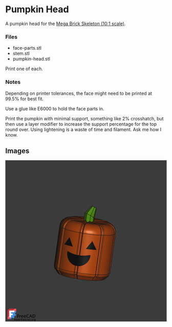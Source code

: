 # Pumpkin Head

A pumpkin head for the [Mega Brick Skeleton (10:1
scale)](https://www.printables.com/model/78695-mega-brick-skeleton-101-scale).

### Files

- face-parts.stl
- stem.stl
- pumpkin-head.stl

Print one of each.

### Notes

Depending on printer tolerances, the face might need to be printed at
99.5% for best fit.

Use a glue like E6000 to hold the face parts in.

Print the pumpkin with minimal support, something like 2% crosshatch,
but then use a layer modifier to increase the support percentage for the
top round over. Using lightening is a waste of time and filament. Ask me
how I know.

## Images

![](images/pumpkin-head.png)
